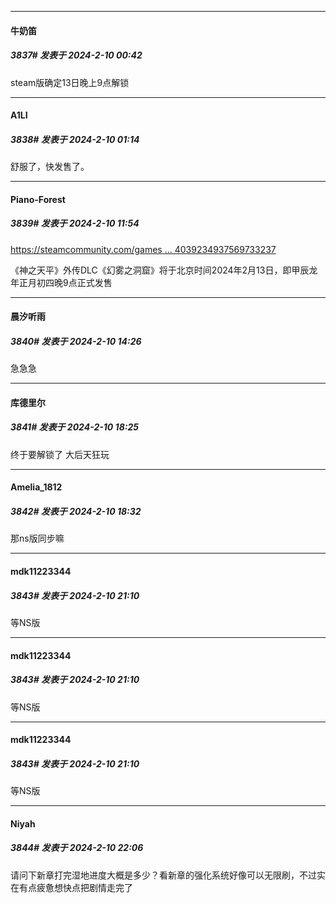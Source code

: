 
*****

####  牛奶笛  
##### 3837#       发表于 2024-2-10 00:42

steam版确定13日晚上9点解锁


*****

####  A1LI  
##### 3838#       发表于 2024-2-10 01:14

舒服了，快发售了。


*****

####  Piano-Forest  
##### 3839#       发表于 2024-2-10 11:54

[https://steamcommunity.com/games ... 4039234937569733237](https://steamcommunity.com/games/1718570/announcements/detail/4039234937569733237)

《神之天平》外传DLC《幻雾之洞窟》将于北京时间2024年2月13日，即甲辰龙年正月初四晚9点正式发售


*****

####  晨汐听雨  
##### 3840#       发表于 2024-2-10 14:26

急急急


*****

####  库德里尔  
##### 3841#       发表于 2024-2-10 18:25

终于要解锁了 大后天狂玩

*****

####  Amelia_1812  
##### 3842#       发表于 2024-2-10 18:32

那ns版同步嘛


*****

####  mdk11223344  
##### 3843#       发表于 2024-2-10 21:10

等NS版


*****

####  mdk11223344  
##### 3843#       发表于 2024-2-10 21:10

等NS版


*****

####  mdk11223344  
##### 3843#       发表于 2024-2-10 21:10

等NS版

*****

####  Niyah  
##### 3844#       发表于 2024-2-10 22:06

请问下新章打完湿地进度大概是多少？看新章的强化系统好像可以无限刷，不过实在有点疲惫想快点把剧情走完了

